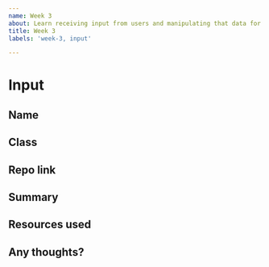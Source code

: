 ```yaml
---
name: Week 3
about: Learn receiving input from users and manipulating that data for your own feature using HTTP request methods.
title: Week 3
labels: 'week-3, input'

---
```


# Input

## Name
<!-- Add your name here-->

## Class
<!-- Add your class here -->

## Repo link
<!-- Include a link to your repository -->

## Summary
<!-- A summary of what you did. What progress did you make? -->

## Resources used
<!-- What resources did you use? -->

## Any thoughts?
<!-- Let us know what you thought of the homework, and give us any feedback. What parts did you find difficult? -->
